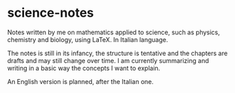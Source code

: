 # science-notes
Notes written by me on mathematics applied to science, such as physics, chemistry and biology, using LaTeX. In Italian language.

The notes is still in its infancy, the structure is tentative and the chapters are drafts and may still change over time. I am currently summarizing and writing in a basic way the concepts I want to explain.


An English version is planned, after the Italian one.
